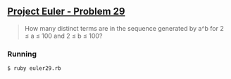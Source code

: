 ## [Project Euler - Problem 29](https://projecteuler.net/problem=29)

> How many distinct terms are in the sequence generated by a^b for 2 ≤ a ≤ 100 and 2 ≤ b ≤ 100?


### Running

```
$ ruby euler29.rb
```
